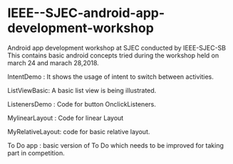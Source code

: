 # IEEE--SJEC-android-app-development-workshop
Android app development workshop at SJEC conducted  by IEEE-SJEC-SB
This contains basic android concepts tried during the workshop held on march 24 and marach 28,2018.

IntentDemo : It shows the usage of intent to switch between activities.

ListViewBasic:  A basic list view is being illustrated.

ListenersDemo : Code for button OnclickListeners.

MylinearLayout : Code for linear Layout

MyRelativeLayout: code for basic relative layout.

To Do app : basic version of To Do which needs to be improved for taking part in competition.
